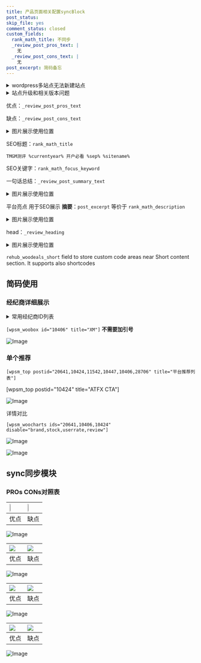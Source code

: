 ```yaml
---
title: 产品页面相关配置syncBlock
post_status: 
skip_file: yes
comment_status: closed
custom_fields:
  rank_math_title: 不同步
  _review_post_pros_text: |
    无
  _review_post_cons_text: |
    无
post_excerpt: 简码备忘
---
```

<details><summary>wordpress多站点无法新建站点</summary>

<li>和报错需要清理cookies一样的原因</li>
<li>wp-config.php里面<code>define( 'SUBDOMAIN_INSTALL', false );//子域名安装</code></li>
<li>新建子站点是用<code>define( 'SUBDOMAIN_INSTALL', true);//子域名安装</code> 完成以后，改成<code>false</code></li>
</details>

<details><summary>站点升级和相关版本问题</summary>

<p>wordpress：5.9.9
woocommerce：7.5.1
出现问题的地方：主题选项里面>><strong>Product layout >>compact style</strong></p>
<p>如何出现没有用过的字段 导致无法保存。先导出配置 然后进行修改，后面再次恢复即可。</p>
<p>出现部分字段无法显示时，需要返回默认布局后，对产品进行保存就好了。</p>
<p></p>
</details>

优点：`_review_post_pros_text`

缺点：`_review_post_cons_text`

<details><summary>图片展示使用位置</summary>

<img src="https://prod-files-secure.s3.us-west-2.amazonaws.com/39ed1227-6d7d-4570-be36-9ccd4a2c4241/f51d3d83-55d4-4bdf-9604-f37ec77ab556/Untitled.png?X-Amz-Algorithm=AWS4-HMAC-SHA256&X-Amz-Content-Sha256=UNSIGNED-PAYLOAD&X-Amz-Credential=ASIAZI2LB4664L5SR4SD%2F20250403%2Fus-west-2%2Fs3%2Faws4_request&X-Amz-Date=20250403T165526Z&X-Amz-Expires=3600&X-Amz-Security-Token=IQoJb3JpZ2luX2VjEIj%2F%2F%2F%2F%2F%2F%2F%2F%2F%2FwEaCXVzLXdlc3QtMiJHMEUCIFEEx2p2%2FH0wzsdRsAoAtlPT63Sue1aGIgwEZyVFJ5nWAiEAxR944zfT0Dqo5xZ4hwz57vQhkP0alcC92anPZZUSR0gqiAQI8f%2F%2F%2F%2F%2F%2F%2F%2F%2F%2FARAAGgw2Mzc0MjMxODM4MDUiDGYondL8MZfKzBvbwSrcA5rJ4uGRXurV97McP%2BcgsGGBPf7jxs8oJaBZ7vZ0cCAAbgJLJMLhKIMEbT2tjJLAkTrSwj7RNLg5NCn1eSrvsGBaXhYGEoEmlEM8QHPtVw1mlrF%2BkVzKG5vdj0aenu%2FkNQrc0zp9UMuPMrLucge8TdWgP4d%2Fdi8RQVKzJjsXITe7mR4Otm137yxLn2gb%2BzpMv%2BnebE7AH6EY7S1XLtaUxpFpv%2B2IPCtaxD8FisxIrMw9E8zq4fjsL78bkav188P7AR0CCNSxhHS1tTeUE0gnLrpER4XojdIVb2XpUveGR4TeU776ICn9mvh8RTGG%2BTWT9PY%2Fmg6l3T0b074ke93x%2F4yDwdNfMX2IJZQgcPeJVF5hOV%2FXBhokSd7aUiavLE5Yqrfa%2BwrgIGkITZEcOoZX7UwTAx42sP8oct388%2FRz%2FJ7LChWLN137mx9Ul0fjc5pTJb1nW4Uc%2BOsoSgEUI78sBVJOigUsOWcfQMcbSVSHkYsbjRcRDiBYuLzI6SEAmUnxy8xREu6rjmv7qtV5sqz9MhKWOuO1DENIDw4PoZGPHhaIXLAXSs05tOCR1vBthQLEmwZBvc3Qda6GGwHs9eRdIguy3exgnmFGA17AEi7wxu6H7DtE9rFhrvqPX1zWMM7mur8GOqUBj%2BwbCsAUMYA%2Bq09a1Djc%2BRcrull%2B%2B9UM6w2H0VwL3SrxuWOMUU4Yhnj2wUs%2FRn%2BGU%2BOWwZUJ5DQ737ZQWq77jqeum0U4KJrzpOUw%2FRMHhkfI9wa%2FuFqnmC9yfR6jxykWj3TmsJ83q5aF%2FnLhQo5Vs9dSHfOnXkHyy1jUHGA8E5mHSsOKG0evJpv5nn16LQU2bjMezTEtI%2F6ENB5gUKsoGzixyuuL&X-Amz-Signature=a568376cb3d293635ce698377f0b770a2c9113d2430c171e7412206412f0fd7e&X-Amz-SignedHeaders=host&x-id=GetObject" alt="Image">
</details>

SEO标题：`rank_math_title`

`TMGM测评 %currentyear% 开户必看 %sep% %sitename%`

SEO关键字：`rank_math_focus_keyword`

一句话总结：`_review_post_summary_text`

<details><summary>图片展示使用位置</summary>

<img src="https://prod-files-secure.s3.us-west-2.amazonaws.com/39ed1227-6d7d-4570-be36-9ccd4a2c4241/4b96a922-296c-4f4e-8630-d1c870cbce01/Untitled.png?X-Amz-Algorithm=AWS4-HMAC-SHA256&X-Amz-Content-Sha256=UNSIGNED-PAYLOAD&X-Amz-Credential=ASIAZI2LB466TLXTGUEN%2F20250403%2Fus-west-2%2Fs3%2Faws4_request&X-Amz-Date=20250403T165526Z&X-Amz-Expires=3600&X-Amz-Security-Token=IQoJb3JpZ2luX2VjEIj%2F%2F%2F%2F%2F%2F%2F%2F%2F%2FwEaCXVzLXdlc3QtMiJIMEYCIQCG68emuR1JUtJei4L1z0r1Y0TL9hfsjJ1evcFW0WUnqAIhAKW9CZkbylaxfy%2FFSeEFp99IkpEUKB2VrpC7u%2Ffqnc%2BeKogECPH%2F%2F%2F%2F%2F%2F%2F%2F%2F%2FwEQABoMNjM3NDIzMTgzODA1Igziopk%2BRat%2FA8TQaXwq3APoWpYPFx3R7IzkwVy3py9ZqPMNMlmUZ69zJzVeFvWQHW4h8HNqFJwbBLYjyiWB%2FCL%2BlxyY%2FwrCbuO%2FamfwjuiAgafT3ZkmKivRtnhOr6eVENS%2FzxUrUPqpBqEuUDymn6zqWz44LDxm39FwoOEWmpK6PCv5J8uFPOu561TI1z4s2iB7zQ1y%2BKcBCTfeM%2BBxVgE1kKS3QkvIE7EYU2WvGuzpN7KVKyDbOsYYBjfNLPxwkm7NyJpKzIiw2MgN6egSt%2Fffp9xO3L5UpNakYfduJb3XdJ05wKV3YfOGRA5dJx32tMJuVLaKK42Vx2axaljJW99%2F2T9diJvcoRNnK3xJQ87bGOVzantdRKini4AKy0fvvDrsPpN57j7ZKg2ztNnJJdByUqRoU4HmIPMq9adfgT4dYhfeclB%2B%2BTvnxQqIUh9L%2FI4dYg8ZQ%2BYaxclnqU5y42OqYVRccampuB6TUTtE01AjPJ3NFtvvH1bHJAfKEpZiP9rWwQ1gmWVwx6cqIj0g4SZFlJ0ov0N2vCZWTYBSJPekY5PfKvGeb%2FQTzB8KLHH2DwEJqcTSJMzKTnxgGUvDC0WrfyOMYNdH6f8zTpgwlnVaiRUn2i9aIFrfD1Wmi27PvFVN%2BtnMPXXLNbVJ6jDW5rq%2FBjqkAQTP8Q8i4t18T6KCn6pDYX0UXnVFIfLDQrn2aD0Kai1qiejOmcoJLz50zogpvrTblt1HLaS2cWmOcvvsXL62rPgpOx8Ei8HpXfWYbrOSYfxXZW0m3kNKJ4KZy2oNGSA5u7kWB19cMnIONV6QuaCbI4Q2SGDqgaZonxkNPnNI3SR1hzEInKIkQyOe4%2FnqX7Q%2Bl3buIGDJr2MwPkX%2BpxFzbE2BUhAt&X-Amz-Signature=e51e14f2dae4cc50e70b743ae373b9788fd3b8b1d4f3d95d3278236d7e956196&X-Amz-SignedHeaders=host&x-id=GetObject" alt="Image">
</details>

平台亮点 用于SEO展示 **摘要**：`post_excerpt`  等价于 `rank_math_description`

<details><summary>图片展示使用位置</summary>

<img src="https://prod-files-secure.s3.us-west-2.amazonaws.com/39ed1227-6d7d-4570-be36-9ccd4a2c4241/1ee11f63-b60a-4dfe-a7a7-d58ff23b5d88/Untitled.png?X-Amz-Algorithm=AWS4-HMAC-SHA256&X-Amz-Content-Sha256=UNSIGNED-PAYLOAD&X-Amz-Credential=ASIAZI2LB4666T26AGE3%2F20250403%2Fus-west-2%2Fs3%2Faws4_request&X-Amz-Date=20250403T165527Z&X-Amz-Expires=3600&X-Amz-Security-Token=IQoJb3JpZ2luX2VjEIj%2F%2F%2F%2F%2F%2F%2F%2F%2F%2FwEaCXVzLXdlc3QtMiJHMEUCIGO9HP%2FzGryTia02asMnw1C4toH%2FjjtuYMAb0MKNTMnTAiEAloCXUFeeUZNoBMXyL1CjUrw%2BjeGJhmuVcdftInWHjKAqiAQI8f%2F%2F%2F%2F%2F%2F%2F%2F%2F%2FARAAGgw2Mzc0MjMxODM4MDUiDHN9IJQ%2BGNGiF5VgdCrcAwhbY6X9xk728uzIqNhJ9ydE194aY0ChvZVLDhkg3fe%2FBCvTGQr2PywqZrkw3mrw9jJxUGpC%2FHE1Kx5Zv8syEIVY1bEPLqasxjqkq3%2FTgD%2Bghy%2B5fsTEl0HeApvLKUQYPbKv%2FxSvtdWmEgg3u28oVGERbbnV1Q15BN6WhUeLXoZaYFPP8ESxGWplbAGRudYyXpWm6yWGaKZIfzq3hN2L%2FqtkKdrQ5rijfem%2FygPGIkxvWHlaSe27qlxuiq9bXIkk2RQxOvnmutdvT9X11%2B%2BkMh5xzGMt7qIQ11MGf1V52TjOEDji%2FU9eYv38aokAmgprNdLH%2Bch20EBL9sVjQOF2caVOz7EKoOBHJBvN%2Bu1MQXxu4DgUVAb%2BhvO8RKcPZ2gt43ANBxKIkRJtYU3ztnp9pg16iuzdJKt%2BO7ub3nMB78aQqk1aJX5ENZj10%2FjQg%2FgzZ790LxQXInXAoYrFlAZOywMiCrk0RKDdfIsvO3fOLQd2vla%2F%2BNknKXzeIaNrXo2PClcbU3G9pcB6tExI0o5EKYYIYmp0A3X0Bcajhy7VvHp4S9DGixvhy5MbKCVVnD5FqmSQ5gmpgQMEk7Qp0KZucpI0oF5r9O3T9%2FFVzG0v9ES8yzY9fXbm6L45STuFMOXmur8GOqUBfAkTBxgm2DwLc9lvX22nPA%2BP3GA0iqQZzQ89rfyEeF5sPVGMSw2tXUD1zDFeMlRF7gk3K3ZzOUvJwUpYU3RzRtveuPExAFZgHNNkLsLuIGH2imT0BcQB7lZPd%2BR%2BZrKPvSJlLkAaDkmIvLvaJa7aTPJU7vwq6qaGW0QoG5lf1Zoe43Tcbz5lyKAMbxGy2TgOZWf0%2BF3uXZ7nYKejTyW7zEXcKP00&X-Amz-Signature=11880412488c73a427801feba8e81f087d5d704e7bea6270a06171638c82c096&X-Amz-SignedHeaders=host&x-id=GetObject" alt="Image">
<img src="https://prod-files-secure.s3.us-west-2.amazonaws.com/39ed1227-6d7d-4570-be36-9ccd4a2c4241/ad4118b5-78d8-4fbe-801e-3b29b5d99c01/Untitled.png?X-Amz-Algorithm=AWS4-HMAC-SHA256&X-Amz-Content-Sha256=UNSIGNED-PAYLOAD&X-Amz-Credential=ASIAZI2LB4666T26AGE3%2F20250403%2Fus-west-2%2Fs3%2Faws4_request&X-Amz-Date=20250403T165527Z&X-Amz-Expires=3600&X-Amz-Security-Token=IQoJb3JpZ2luX2VjEIj%2F%2F%2F%2F%2F%2F%2F%2F%2F%2FwEaCXVzLXdlc3QtMiJHMEUCIGO9HP%2FzGryTia02asMnw1C4toH%2FjjtuYMAb0MKNTMnTAiEAloCXUFeeUZNoBMXyL1CjUrw%2BjeGJhmuVcdftInWHjKAqiAQI8f%2F%2F%2F%2F%2F%2F%2F%2F%2F%2FARAAGgw2Mzc0MjMxODM4MDUiDHN9IJQ%2BGNGiF5VgdCrcAwhbY6X9xk728uzIqNhJ9ydE194aY0ChvZVLDhkg3fe%2FBCvTGQr2PywqZrkw3mrw9jJxUGpC%2FHE1Kx5Zv8syEIVY1bEPLqasxjqkq3%2FTgD%2Bghy%2B5fsTEl0HeApvLKUQYPbKv%2FxSvtdWmEgg3u28oVGERbbnV1Q15BN6WhUeLXoZaYFPP8ESxGWplbAGRudYyXpWm6yWGaKZIfzq3hN2L%2FqtkKdrQ5rijfem%2FygPGIkxvWHlaSe27qlxuiq9bXIkk2RQxOvnmutdvT9X11%2B%2BkMh5xzGMt7qIQ11MGf1V52TjOEDji%2FU9eYv38aokAmgprNdLH%2Bch20EBL9sVjQOF2caVOz7EKoOBHJBvN%2Bu1MQXxu4DgUVAb%2BhvO8RKcPZ2gt43ANBxKIkRJtYU3ztnp9pg16iuzdJKt%2BO7ub3nMB78aQqk1aJX5ENZj10%2FjQg%2FgzZ790LxQXInXAoYrFlAZOywMiCrk0RKDdfIsvO3fOLQd2vla%2F%2BNknKXzeIaNrXo2PClcbU3G9pcB6tExI0o5EKYYIYmp0A3X0Bcajhy7VvHp4S9DGixvhy5MbKCVVnD5FqmSQ5gmpgQMEk7Qp0KZucpI0oF5r9O3T9%2FFVzG0v9ES8yzY9fXbm6L45STuFMOXmur8GOqUBfAkTBxgm2DwLc9lvX22nPA%2BP3GA0iqQZzQ89rfyEeF5sPVGMSw2tXUD1zDFeMlRF7gk3K3ZzOUvJwUpYU3RzRtveuPExAFZgHNNkLsLuIGH2imT0BcQB7lZPd%2BR%2BZrKPvSJlLkAaDkmIvLvaJa7aTPJU7vwq6qaGW0QoG5lf1Zoe43Tcbz5lyKAMbxGy2TgOZWf0%2BF3uXZ7nYKejTyW7zEXcKP00&X-Amz-Signature=00cc0f5e3eea7e2e07288c8c2d70a4dbaad915539cad6aa100e602b1a159aa01&X-Amz-SignedHeaders=host&x-id=GetObject" alt="Image">
<img src="https://prod-files-secure.s3.us-west-2.amazonaws.com/39ed1227-6d7d-4570-be36-9ccd4a2c4241/a38cf7c9-a79c-4b64-9e94-13589fe0758b/Untitled.png?X-Amz-Algorithm=AWS4-HMAC-SHA256&X-Amz-Content-Sha256=UNSIGNED-PAYLOAD&X-Amz-Credential=ASIAZI2LB4666T26AGE3%2F20250403%2Fus-west-2%2Fs3%2Faws4_request&X-Amz-Date=20250403T165527Z&X-Amz-Expires=3600&X-Amz-Security-Token=IQoJb3JpZ2luX2VjEIj%2F%2F%2F%2F%2F%2F%2F%2F%2F%2FwEaCXVzLXdlc3QtMiJHMEUCIGO9HP%2FzGryTia02asMnw1C4toH%2FjjtuYMAb0MKNTMnTAiEAloCXUFeeUZNoBMXyL1CjUrw%2BjeGJhmuVcdftInWHjKAqiAQI8f%2F%2F%2F%2F%2F%2F%2F%2F%2F%2FARAAGgw2Mzc0MjMxODM4MDUiDHN9IJQ%2BGNGiF5VgdCrcAwhbY6X9xk728uzIqNhJ9ydE194aY0ChvZVLDhkg3fe%2FBCvTGQr2PywqZrkw3mrw9jJxUGpC%2FHE1Kx5Zv8syEIVY1bEPLqasxjqkq3%2FTgD%2Bghy%2B5fsTEl0HeApvLKUQYPbKv%2FxSvtdWmEgg3u28oVGERbbnV1Q15BN6WhUeLXoZaYFPP8ESxGWplbAGRudYyXpWm6yWGaKZIfzq3hN2L%2FqtkKdrQ5rijfem%2FygPGIkxvWHlaSe27qlxuiq9bXIkk2RQxOvnmutdvT9X11%2B%2BkMh5xzGMt7qIQ11MGf1V52TjOEDji%2FU9eYv38aokAmgprNdLH%2Bch20EBL9sVjQOF2caVOz7EKoOBHJBvN%2Bu1MQXxu4DgUVAb%2BhvO8RKcPZ2gt43ANBxKIkRJtYU3ztnp9pg16iuzdJKt%2BO7ub3nMB78aQqk1aJX5ENZj10%2FjQg%2FgzZ790LxQXInXAoYrFlAZOywMiCrk0RKDdfIsvO3fOLQd2vla%2F%2BNknKXzeIaNrXo2PClcbU3G9pcB6tExI0o5EKYYIYmp0A3X0Bcajhy7VvHp4S9DGixvhy5MbKCVVnD5FqmSQ5gmpgQMEk7Qp0KZucpI0oF5r9O3T9%2FFVzG0v9ES8yzY9fXbm6L45STuFMOXmur8GOqUBfAkTBxgm2DwLc9lvX22nPA%2BP3GA0iqQZzQ89rfyEeF5sPVGMSw2tXUD1zDFeMlRF7gk3K3ZzOUvJwUpYU3RzRtveuPExAFZgHNNkLsLuIGH2imT0BcQB7lZPd%2BR%2BZrKPvSJlLkAaDkmIvLvaJa7aTPJU7vwq6qaGW0QoG5lf1Zoe43Tcbz5lyKAMbxGy2TgOZWf0%2BF3uXZ7nYKejTyW7zEXcKP00&X-Amz-Signature=2cd8f8fc4ce610509129e5c88b495ba5cc4459166034bca752e71a1a71b14e50&X-Amz-SignedHeaders=host&x-id=GetObject" alt="Image">
<img src="https://prod-files-secure.s3.us-west-2.amazonaws.com/39ed1227-6d7d-4570-be36-9ccd4a2c4241/7da6fc1e-d2ac-42ae-8c75-cb5749aa18f6/Untitled.png?X-Amz-Algorithm=AWS4-HMAC-SHA256&X-Amz-Content-Sha256=UNSIGNED-PAYLOAD&X-Amz-Credential=ASIAZI2LB4666T26AGE3%2F20250403%2Fus-west-2%2Fs3%2Faws4_request&X-Amz-Date=20250403T165527Z&X-Amz-Expires=3600&X-Amz-Security-Token=IQoJb3JpZ2luX2VjEIj%2F%2F%2F%2F%2F%2F%2F%2F%2F%2FwEaCXVzLXdlc3QtMiJHMEUCIGO9HP%2FzGryTia02asMnw1C4toH%2FjjtuYMAb0MKNTMnTAiEAloCXUFeeUZNoBMXyL1CjUrw%2BjeGJhmuVcdftInWHjKAqiAQI8f%2F%2F%2F%2F%2F%2F%2F%2F%2F%2FARAAGgw2Mzc0MjMxODM4MDUiDHN9IJQ%2BGNGiF5VgdCrcAwhbY6X9xk728uzIqNhJ9ydE194aY0ChvZVLDhkg3fe%2FBCvTGQr2PywqZrkw3mrw9jJxUGpC%2FHE1Kx5Zv8syEIVY1bEPLqasxjqkq3%2FTgD%2Bghy%2B5fsTEl0HeApvLKUQYPbKv%2FxSvtdWmEgg3u28oVGERbbnV1Q15BN6WhUeLXoZaYFPP8ESxGWplbAGRudYyXpWm6yWGaKZIfzq3hN2L%2FqtkKdrQ5rijfem%2FygPGIkxvWHlaSe27qlxuiq9bXIkk2RQxOvnmutdvT9X11%2B%2BkMh5xzGMt7qIQ11MGf1V52TjOEDji%2FU9eYv38aokAmgprNdLH%2Bch20EBL9sVjQOF2caVOz7EKoOBHJBvN%2Bu1MQXxu4DgUVAb%2BhvO8RKcPZ2gt43ANBxKIkRJtYU3ztnp9pg16iuzdJKt%2BO7ub3nMB78aQqk1aJX5ENZj10%2FjQg%2FgzZ790LxQXInXAoYrFlAZOywMiCrk0RKDdfIsvO3fOLQd2vla%2F%2BNknKXzeIaNrXo2PClcbU3G9pcB6tExI0o5EKYYIYmp0A3X0Bcajhy7VvHp4S9DGixvhy5MbKCVVnD5FqmSQ5gmpgQMEk7Qp0KZucpI0oF5r9O3T9%2FFVzG0v9ES8yzY9fXbm6L45STuFMOXmur8GOqUBfAkTBxgm2DwLc9lvX22nPA%2BP3GA0iqQZzQ89rfyEeF5sPVGMSw2tXUD1zDFeMlRF7gk3K3ZzOUvJwUpYU3RzRtveuPExAFZgHNNkLsLuIGH2imT0BcQB7lZPd%2BR%2BZrKPvSJlLkAaDkmIvLvaJa7aTPJU7vwq6qaGW0QoG5lf1Zoe43Tcbz5lyKAMbxGy2TgOZWf0%2BF3uXZ7nYKejTyW7zEXcKP00&X-Amz-Signature=d132f77ab01bf7753e203c321cfd14b65778a8b4e179939ef761157dc8f74114&X-Amz-SignedHeaders=host&x-id=GetObject" alt="Image">
<img src="https://prod-files-secure.s3.us-west-2.amazonaws.com/39ed1227-6d7d-4570-be36-9ccd4a2c4241/7e97f40a-eaee-47f5-b2f9-475f96808fa7/Untitled.png?X-Amz-Algorithm=AWS4-HMAC-SHA256&X-Amz-Content-Sha256=UNSIGNED-PAYLOAD&X-Amz-Credential=ASIAZI2LB4666T26AGE3%2F20250403%2Fus-west-2%2Fs3%2Faws4_request&X-Amz-Date=20250403T165527Z&X-Amz-Expires=3600&X-Amz-Security-Token=IQoJb3JpZ2luX2VjEIj%2F%2F%2F%2F%2F%2F%2F%2F%2F%2FwEaCXVzLXdlc3QtMiJHMEUCIGO9HP%2FzGryTia02asMnw1C4toH%2FjjtuYMAb0MKNTMnTAiEAloCXUFeeUZNoBMXyL1CjUrw%2BjeGJhmuVcdftInWHjKAqiAQI8f%2F%2F%2F%2F%2F%2F%2F%2F%2F%2FARAAGgw2Mzc0MjMxODM4MDUiDHN9IJQ%2BGNGiF5VgdCrcAwhbY6X9xk728uzIqNhJ9ydE194aY0ChvZVLDhkg3fe%2FBCvTGQr2PywqZrkw3mrw9jJxUGpC%2FHE1Kx5Zv8syEIVY1bEPLqasxjqkq3%2FTgD%2Bghy%2B5fsTEl0HeApvLKUQYPbKv%2FxSvtdWmEgg3u28oVGERbbnV1Q15BN6WhUeLXoZaYFPP8ESxGWplbAGRudYyXpWm6yWGaKZIfzq3hN2L%2FqtkKdrQ5rijfem%2FygPGIkxvWHlaSe27qlxuiq9bXIkk2RQxOvnmutdvT9X11%2B%2BkMh5xzGMt7qIQ11MGf1V52TjOEDji%2FU9eYv38aokAmgprNdLH%2Bch20EBL9sVjQOF2caVOz7EKoOBHJBvN%2Bu1MQXxu4DgUVAb%2BhvO8RKcPZ2gt43ANBxKIkRJtYU3ztnp9pg16iuzdJKt%2BO7ub3nMB78aQqk1aJX5ENZj10%2FjQg%2FgzZ790LxQXInXAoYrFlAZOywMiCrk0RKDdfIsvO3fOLQd2vla%2F%2BNknKXzeIaNrXo2PClcbU3G9pcB6tExI0o5EKYYIYmp0A3X0Bcajhy7VvHp4S9DGixvhy5MbKCVVnD5FqmSQ5gmpgQMEk7Qp0KZucpI0oF5r9O3T9%2FFVzG0v9ES8yzY9fXbm6L45STuFMOXmur8GOqUBfAkTBxgm2DwLc9lvX22nPA%2BP3GA0iqQZzQ89rfyEeF5sPVGMSw2tXUD1zDFeMlRF7gk3K3ZzOUvJwUpYU3RzRtveuPExAFZgHNNkLsLuIGH2imT0BcQB7lZPd%2BR%2BZrKPvSJlLkAaDkmIvLvaJa7aTPJU7vwq6qaGW0QoG5lf1Zoe43Tcbz5lyKAMbxGy2TgOZWf0%2BF3uXZ7nYKejTyW7zEXcKP00&X-Amz-Signature=34639c600ecb777aef7acd4245cac70649f3a1167d7fa73e34f096be3d07a2aa&X-Amz-SignedHeaders=host&x-id=GetObject" alt="Image">
</details>

head：`_review_heading`

<details><summary>图片展示使用位置</summary>

<img src="https://prod-files-secure.s3.us-west-2.amazonaws.com/39ed1227-6d7d-4570-be36-9ccd4a2c4241/3a4650ad-9887-415c-889a-edd51fa54f27/Untitled.png?X-Amz-Algorithm=AWS4-HMAC-SHA256&X-Amz-Content-Sha256=UNSIGNED-PAYLOAD&X-Amz-Credential=ASIAZI2LB466SKH3HC2T%2F20250403%2Fus-west-2%2Fs3%2Faws4_request&X-Amz-Date=20250403T165527Z&X-Amz-Expires=3600&X-Amz-Security-Token=IQoJb3JpZ2luX2VjEIj%2F%2F%2F%2F%2F%2F%2F%2F%2F%2FwEaCXVzLXdlc3QtMiJIMEYCIQDlbYqK%2Fp2Uob7biZtVWsBy86AKC0CZ%2B0wh9ShugMxjNQIhAKaYPoJc5R7bRB7MqaVStcj5BXvEk0bUXRJCfPG%2BxdU2KogECPH%2F%2F%2F%2F%2F%2F%2F%2F%2F%2FwEQABoMNjM3NDIzMTgzODA1Igx%2FQkMUGMibQOYbaV8q3ANjcMH%2FibTWyAPblyUw%2BwUnxxSsmASmcHW5w6OENKoU9vl6Hd3F7z5fdcKH%2FadImty5FjuZMcwPoyG4ytDUEpRioQQKdXGNjYParK7iATPjH5EbHJ5sERmZFE9CyFt8IsSCdEQ07Ju0H4PcgNBTU9x%2B8aRhV3M25ObfK7K3GTYrlkU6IMY72lGX1ryZ52SHFu0vvkWMXXkR5YaVS5sIaw%2F1j%2FVCFsCEOhyyMMKpysF7vDBoSwyG1OqUC2C7o1t8mW0fXwXhaTBrYxmLi4m%2B38A9PVuPUJcGBceJKVROp0CaSrm1sRMAGYcCvzTl%2B2DfkGGnKg61FK%2FEeGOjw%2FWipKWUPuDfBVuuYpjGLGz1HhfUEh2lNmjr3yu4G8NVMjpcconqj4B8%2FwfLWEbfm6qlMzjxSGz7Es3%2BfumhV%2BwdGcUWerFKIbwtfWSA%2FobZgKHv3D2qBm%2FB%2FuB2y%2FUuiy7rfjGJuerxT4IRL05JoYAA5HjkdryqNGG8aIJAL3YJT7yd1wzdl6nNS34P6Pq7feqCajf1TaMXAVbgZayRA7K4SWCKqn8Ie7XLHrfRZw9BJkibw7onQMmQwHPVn3BEf2AAOfdSiEZclskvwe4CXJfl8PXL500MBS4bOF%2BTbUP2jjD%2F5rq%2FBjqkAR9jowXBpSc%2FaebDgUqeIZd0lq49FKtW1j5IkN6sivg9lNgmQcHFXtnttQlugDCFEzdUO5HhobiQq7Yb1fX8fBddmNmbz0D7po9%2B3T0rCUYdbc0CYtE6G4lBsfdpdwEk1lNpxF59uyCXgXlnfJpLvHuT%2FXA8t4EG9GO9MqBfSN2M4lf6z8TVwjy%2FltOEROzTB%2Bac7MYAsLnfka%2BlftXktFJ%2BxlTW&X-Amz-Signature=ef3fa04d7e3278ac73354e0c3d887e2cf0f7b2d945a94d2eb195b9f407072a84&X-Amz-SignedHeaders=host&x-id=GetObject" alt="Image">
</details>

`rehub_woodeals_short`	field to store custom code areas near Short content section. It supports also shortcodes



## 简码使用

### 经纪商详细展示

<details><summary>常用经纪商ID列表</summary>

<pre><code class="php">嘉盛 ===> 20641  [wpsm_woobox id="20641" title="嘉盛"]
易信easymarkets ===> 11542  [wpsm_woobox id="11542" title="易信easymarkets"]
ATFX外汇 ===> 10424  [wpsm_woobox id="10424" title="ATFX"]
XM ===> 10406  [wpsm_woobox id="10406" title="XM"]
TMGM ===> 29622  [wpsm_woobox id="29622" title="TMGM"]
HYCM ===> 10447  [wpsm_woobox id="10447" title="HYCM"]
fpmarkets澳福外汇 ===> 20639  [wpsm_woobox id="20639" title="fpmarkets澳福外汇"]</code></pre>
</details>

`[wpsm_woobox id="10406" title="XM"]` **不需要加引号**

![Image](https://prod-files-secure.s3.us-west-2.amazonaws.com/39ed1227-6d7d-4570-be36-9ccd4a2c4241/4f898f9d-0fa7-4e43-acd3-ac6bc7be575a/Untitled.png?X-Amz-Algorithm=AWS4-HMAC-SHA256&X-Amz-Content-Sha256=UNSIGNED-PAYLOAD&X-Amz-Credential=ASIAZI2LB466XN7KW4XF%2F20250403%2Fus-west-2%2Fs3%2Faws4_request&X-Amz-Date=20250403T165524Z&X-Amz-Expires=3600&X-Amz-Security-Token=IQoJb3JpZ2luX2VjEIj%2F%2F%2F%2F%2F%2F%2F%2F%2F%2FwEaCXVzLXdlc3QtMiJHMEUCIGuV4oFkrVz0LKzZrzT1UPBo7wzH55k0tJYwjuUGZGB%2FAiEA5jj0LycgZrVFzLc3IeHjw%2FAy%2BcRm4Sd20h5lP2FKJ7gqiAQI8f%2F%2F%2F%2F%2F%2F%2F%2F%2F%2FARAAGgw2Mzc0MjMxODM4MDUiDGU%2FtxAkpEA9altRTyrcA%2FZSqb0z4MfC0TfAhLs8bzEk46%2FHHK80fgBE2LqRNJ%2FjoScfzm2tv1vh7j2UG55Wbz9MVZKYvAeALZs98L6jE2nVkhE%2Bov9EHnHobXF31voeQJY7jtWN%2Bl7HtXpAaQCsKDzo1LIHjRpFMlFvP5J9bIcxEMxv%2BI90FtcCSBReDeVlZpIy8ZWrjDC%2Fs%2FmljkuLEWUvi%2F2CtwEqbpI8OUOXjlMdyfRcZ9qk5TBjZmPNfgEz%2BrWS%2BiNifCLQRfTsQEOQ9O9hfhkUl0Mx%2FgpEJ7xR0c9wRcYR7GF92bNgVaQOBhhjx8Ys557SjZ4ew8cB%2FROlFluLvcVQ%2FS7Zg%2Ftbt0dFOkPlNbRNfnY1VETB%2BGBXDUMlKr5fj6Px5U%2FGku2GpJoy8EwAudNdHIggcMKFJg8whNipEDR2nmudjy%2BvummM7TfGpEAqt38GcPwDkRDkIvcc3NHm8jD%2BcXsVSNzsCYUEnG2bphGZGgyrXunAh6EAWs9sQ%2FK0IVs7oOYwha9zlI2ibRUfTPDTIpdkpwscCpt1HUBRl8kLC39uEPTK59FdJYran3i6Gelrlg1Yp1XmIs31bWUXK0hAuoZERtKO4O%2BEHYJa%2FsA0%2Fi1n6%2FgjwHxqFUxZZPCziP8FCJ%2BfGOiMMNXmur8GOqUB4NNrqZpGgHK5ZcrKCOYPC30%2B0U2ZMcqdTBajqfAzCqp9raMz0iUwzVycXQXb59Xfmacdm3yVjspwwbGrjhhWVIJYsa5PwQUSaipGv6Jhgtdm3aMDpPaECYuywpwxlKIXmopZ4ZmR%2FkBGBnvZA5JppFrOl3kKECBfUATnyRpZmiIUam4KqIioOp%2Fv85Xy7b4vX4TkxVl8bfqYzU2I61hfDfBGWs3H&X-Amz-Signature=d4343cb1e388d272a7d9dde778a4bfe4be330c24ef7eb97325a014fdbd477fe2&X-Amz-SignedHeaders=host&x-id=GetObject)

### 单个推荐
`[wpsm_top postid="20641,10424,11542,10447,10406,28706" title="平台推荐列表"]`

[wpsm_top postid="10424" title="ATFX CTA"]

![Image](https://prod-files-secure.s3.us-west-2.amazonaws.com/39ed1227-6d7d-4570-be36-9ccd4a2c4241/5ac620dc-51a8-48b6-b55d-91f47299193c/Untitled.png?X-Amz-Algorithm=AWS4-HMAC-SHA256&X-Amz-Content-Sha256=UNSIGNED-PAYLOAD&X-Amz-Credential=ASIAZI2LB466XN7KW4XF%2F20250403%2Fus-west-2%2Fs3%2Faws4_request&X-Amz-Date=20250403T165524Z&X-Amz-Expires=3600&X-Amz-Security-Token=IQoJb3JpZ2luX2VjEIj%2F%2F%2F%2F%2F%2F%2F%2F%2F%2FwEaCXVzLXdlc3QtMiJHMEUCIGuV4oFkrVz0LKzZrzT1UPBo7wzH55k0tJYwjuUGZGB%2FAiEA5jj0LycgZrVFzLc3IeHjw%2FAy%2BcRm4Sd20h5lP2FKJ7gqiAQI8f%2F%2F%2F%2F%2F%2F%2F%2F%2F%2FARAAGgw2Mzc0MjMxODM4MDUiDGU%2FtxAkpEA9altRTyrcA%2FZSqb0z4MfC0TfAhLs8bzEk46%2FHHK80fgBE2LqRNJ%2FjoScfzm2tv1vh7j2UG55Wbz9MVZKYvAeALZs98L6jE2nVkhE%2Bov9EHnHobXF31voeQJY7jtWN%2Bl7HtXpAaQCsKDzo1LIHjRpFMlFvP5J9bIcxEMxv%2BI90FtcCSBReDeVlZpIy8ZWrjDC%2Fs%2FmljkuLEWUvi%2F2CtwEqbpI8OUOXjlMdyfRcZ9qk5TBjZmPNfgEz%2BrWS%2BiNifCLQRfTsQEOQ9O9hfhkUl0Mx%2FgpEJ7xR0c9wRcYR7GF92bNgVaQOBhhjx8Ys557SjZ4ew8cB%2FROlFluLvcVQ%2FS7Zg%2Ftbt0dFOkPlNbRNfnY1VETB%2BGBXDUMlKr5fj6Px5U%2FGku2GpJoy8EwAudNdHIggcMKFJg8whNipEDR2nmudjy%2BvummM7TfGpEAqt38GcPwDkRDkIvcc3NHm8jD%2BcXsVSNzsCYUEnG2bphGZGgyrXunAh6EAWs9sQ%2FK0IVs7oOYwha9zlI2ibRUfTPDTIpdkpwscCpt1HUBRl8kLC39uEPTK59FdJYran3i6Gelrlg1Yp1XmIs31bWUXK0hAuoZERtKO4O%2BEHYJa%2FsA0%2Fi1n6%2FgjwHxqFUxZZPCziP8FCJ%2BfGOiMMNXmur8GOqUB4NNrqZpGgHK5ZcrKCOYPC30%2B0U2ZMcqdTBajqfAzCqp9raMz0iUwzVycXQXb59Xfmacdm3yVjspwwbGrjhhWVIJYsa5PwQUSaipGv6Jhgtdm3aMDpPaECYuywpwxlKIXmopZ4ZmR%2FkBGBnvZA5JppFrOl3kKECBfUATnyRpZmiIUam4KqIioOp%2Fv85Xy7b4vX4TkxVl8bfqYzU2I61hfDfBGWs3H&X-Amz-Signature=a9a78e66fddc39168a20e171488b156e5f9009c368a4db2cebe7b9013545a6fc&X-Amz-SignedHeaders=host&x-id=GetObject)

详情对比

`[wpsm_woocharts ids="20641,10406,10424" disable="brand,stock,userrate,review"]`

![Image](https://prod-files-secure.s3.us-west-2.amazonaws.com/39ed1227-6d7d-4570-be36-9ccd4a2c4241/bf3ba45f-b9f3-4295-8aef-b4a495fd25f4/Untitled.png?X-Amz-Algorithm=AWS4-HMAC-SHA256&X-Amz-Content-Sha256=UNSIGNED-PAYLOAD&X-Amz-Credential=ASIAZI2LB466XN7KW4XF%2F20250403%2Fus-west-2%2Fs3%2Faws4_request&X-Amz-Date=20250403T165524Z&X-Amz-Expires=3600&X-Amz-Security-Token=IQoJb3JpZ2luX2VjEIj%2F%2F%2F%2F%2F%2F%2F%2F%2F%2FwEaCXVzLXdlc3QtMiJHMEUCIGuV4oFkrVz0LKzZrzT1UPBo7wzH55k0tJYwjuUGZGB%2FAiEA5jj0LycgZrVFzLc3IeHjw%2FAy%2BcRm4Sd20h5lP2FKJ7gqiAQI8f%2F%2F%2F%2F%2F%2F%2F%2F%2F%2FARAAGgw2Mzc0MjMxODM4MDUiDGU%2FtxAkpEA9altRTyrcA%2FZSqb0z4MfC0TfAhLs8bzEk46%2FHHK80fgBE2LqRNJ%2FjoScfzm2tv1vh7j2UG55Wbz9MVZKYvAeALZs98L6jE2nVkhE%2Bov9EHnHobXF31voeQJY7jtWN%2Bl7HtXpAaQCsKDzo1LIHjRpFMlFvP5J9bIcxEMxv%2BI90FtcCSBReDeVlZpIy8ZWrjDC%2Fs%2FmljkuLEWUvi%2F2CtwEqbpI8OUOXjlMdyfRcZ9qk5TBjZmPNfgEz%2BrWS%2BiNifCLQRfTsQEOQ9O9hfhkUl0Mx%2FgpEJ7xR0c9wRcYR7GF92bNgVaQOBhhjx8Ys557SjZ4ew8cB%2FROlFluLvcVQ%2FS7Zg%2Ftbt0dFOkPlNbRNfnY1VETB%2BGBXDUMlKr5fj6Px5U%2FGku2GpJoy8EwAudNdHIggcMKFJg8whNipEDR2nmudjy%2BvummM7TfGpEAqt38GcPwDkRDkIvcc3NHm8jD%2BcXsVSNzsCYUEnG2bphGZGgyrXunAh6EAWs9sQ%2FK0IVs7oOYwha9zlI2ibRUfTPDTIpdkpwscCpt1HUBRl8kLC39uEPTK59FdJYran3i6Gelrlg1Yp1XmIs31bWUXK0hAuoZERtKO4O%2BEHYJa%2FsA0%2Fi1n6%2FgjwHxqFUxZZPCziP8FCJ%2BfGOiMMNXmur8GOqUB4NNrqZpGgHK5ZcrKCOYPC30%2B0U2ZMcqdTBajqfAzCqp9raMz0iUwzVycXQXb59Xfmacdm3yVjspwwbGrjhhWVIJYsa5PwQUSaipGv6Jhgtdm3aMDpPaECYuywpwxlKIXmopZ4ZmR%2FkBGBnvZA5JppFrOl3kKECBfUATnyRpZmiIUam4KqIioOp%2Fv85Xy7b4vX4TkxVl8bfqYzU2I61hfDfBGWs3H&X-Amz-Signature=89d7b92dfee7be70efde652e332429e681bd6ff93ba04864ba29cf65efccf653&X-Amz-SignedHeaders=host&x-id=GetObject)

![Image](https://prod-files-secure.s3.us-west-2.amazonaws.com/39ed1227-6d7d-4570-be36-9ccd4a2c4241/30bc56ef-f383-4b48-9768-2ebc9e436ec0/Untitled.png?X-Amz-Algorithm=AWS4-HMAC-SHA256&X-Amz-Content-Sha256=UNSIGNED-PAYLOAD&X-Amz-Credential=ASIAZI2LB466XN7KW4XF%2F20250403%2Fus-west-2%2Fs3%2Faws4_request&X-Amz-Date=20250403T165524Z&X-Amz-Expires=3600&X-Amz-Security-Token=IQoJb3JpZ2luX2VjEIj%2F%2F%2F%2F%2F%2F%2F%2F%2F%2FwEaCXVzLXdlc3QtMiJHMEUCIGuV4oFkrVz0LKzZrzT1UPBo7wzH55k0tJYwjuUGZGB%2FAiEA5jj0LycgZrVFzLc3IeHjw%2FAy%2BcRm4Sd20h5lP2FKJ7gqiAQI8f%2F%2F%2F%2F%2F%2F%2F%2F%2F%2FARAAGgw2Mzc0MjMxODM4MDUiDGU%2FtxAkpEA9altRTyrcA%2FZSqb0z4MfC0TfAhLs8bzEk46%2FHHK80fgBE2LqRNJ%2FjoScfzm2tv1vh7j2UG55Wbz9MVZKYvAeALZs98L6jE2nVkhE%2Bov9EHnHobXF31voeQJY7jtWN%2Bl7HtXpAaQCsKDzo1LIHjRpFMlFvP5J9bIcxEMxv%2BI90FtcCSBReDeVlZpIy8ZWrjDC%2Fs%2FmljkuLEWUvi%2F2CtwEqbpI8OUOXjlMdyfRcZ9qk5TBjZmPNfgEz%2BrWS%2BiNifCLQRfTsQEOQ9O9hfhkUl0Mx%2FgpEJ7xR0c9wRcYR7GF92bNgVaQOBhhjx8Ys557SjZ4ew8cB%2FROlFluLvcVQ%2FS7Zg%2Ftbt0dFOkPlNbRNfnY1VETB%2BGBXDUMlKr5fj6Px5U%2FGku2GpJoy8EwAudNdHIggcMKFJg8whNipEDR2nmudjy%2BvummM7TfGpEAqt38GcPwDkRDkIvcc3NHm8jD%2BcXsVSNzsCYUEnG2bphGZGgyrXunAh6EAWs9sQ%2FK0IVs7oOYwha9zlI2ibRUfTPDTIpdkpwscCpt1HUBRl8kLC39uEPTK59FdJYran3i6Gelrlg1Yp1XmIs31bWUXK0hAuoZERtKO4O%2BEHYJa%2FsA0%2Fi1n6%2FgjwHxqFUxZZPCziP8FCJ%2BfGOiMMNXmur8GOqUB4NNrqZpGgHK5ZcrKCOYPC30%2B0U2ZMcqdTBajqfAzCqp9raMz0iUwzVycXQXb59Xfmacdm3yVjspwwbGrjhhWVIJYsa5PwQUSaipGv6Jhgtdm3aMDpPaECYuywpwxlKIXmopZ4ZmR%2FkBGBnvZA5JppFrOl3kKECBfUATnyRpZmiIUam4KqIioOp%2Fv85Xy7b4vX4TkxVl8bfqYzU2I61hfDfBGWs3H&X-Amz-Signature=00849559b9b71f859be55030e292bf742e3db39b95c412e0d6f97bd8d5ca5813&X-Amz-SignedHeaders=host&x-id=GetObject)

## sync同步模块

### PROs CONs对照表

| <img src="https://cdn.ifttt.fun/gh/jarlin8/OSS@main/icons/customize/pros.svg" height="auto" width="37.3%"> | <img src="https://cdn.ifttt.fun/gh/jarlin8/OSS@main/icons/customize/cons.svg" height="auto" width="28.8%"> |
| :--- | :--- |
| 优点 | 缺点 |

![Image](https://prod-files-secure.s3.us-west-2.amazonaws.com/39ed1227-6d7d-4570-be36-9ccd4a2c4241/8742b755-dfb5-4004-9a5f-d6e561664bd8/Untitled.png?X-Amz-Algorithm=AWS4-HMAC-SHA256&X-Amz-Content-Sha256=UNSIGNED-PAYLOAD&X-Amz-Credential=ASIAZI2LB466XN7KW4XF%2F20250403%2Fus-west-2%2Fs3%2Faws4_request&X-Amz-Date=20250403T165524Z&X-Amz-Expires=3600&X-Amz-Security-Token=IQoJb3JpZ2luX2VjEIj%2F%2F%2F%2F%2F%2F%2F%2F%2F%2FwEaCXVzLXdlc3QtMiJHMEUCIGuV4oFkrVz0LKzZrzT1UPBo7wzH55k0tJYwjuUGZGB%2FAiEA5jj0LycgZrVFzLc3IeHjw%2FAy%2BcRm4Sd20h5lP2FKJ7gqiAQI8f%2F%2F%2F%2F%2F%2F%2F%2F%2F%2FARAAGgw2Mzc0MjMxODM4MDUiDGU%2FtxAkpEA9altRTyrcA%2FZSqb0z4MfC0TfAhLs8bzEk46%2FHHK80fgBE2LqRNJ%2FjoScfzm2tv1vh7j2UG55Wbz9MVZKYvAeALZs98L6jE2nVkhE%2Bov9EHnHobXF31voeQJY7jtWN%2Bl7HtXpAaQCsKDzo1LIHjRpFMlFvP5J9bIcxEMxv%2BI90FtcCSBReDeVlZpIy8ZWrjDC%2Fs%2FmljkuLEWUvi%2F2CtwEqbpI8OUOXjlMdyfRcZ9qk5TBjZmPNfgEz%2BrWS%2BiNifCLQRfTsQEOQ9O9hfhkUl0Mx%2FgpEJ7xR0c9wRcYR7GF92bNgVaQOBhhjx8Ys557SjZ4ew8cB%2FROlFluLvcVQ%2FS7Zg%2Ftbt0dFOkPlNbRNfnY1VETB%2BGBXDUMlKr5fj6Px5U%2FGku2GpJoy8EwAudNdHIggcMKFJg8whNipEDR2nmudjy%2BvummM7TfGpEAqt38GcPwDkRDkIvcc3NHm8jD%2BcXsVSNzsCYUEnG2bphGZGgyrXunAh6EAWs9sQ%2FK0IVs7oOYwha9zlI2ibRUfTPDTIpdkpwscCpt1HUBRl8kLC39uEPTK59FdJYran3i6Gelrlg1Yp1XmIs31bWUXK0hAuoZERtKO4O%2BEHYJa%2FsA0%2Fi1n6%2FgjwHxqFUxZZPCziP8FCJ%2BfGOiMMNXmur8GOqUB4NNrqZpGgHK5ZcrKCOYPC30%2B0U2ZMcqdTBajqfAzCqp9raMz0iUwzVycXQXb59Xfmacdm3yVjspwwbGrjhhWVIJYsa5PwQUSaipGv6Jhgtdm3aMDpPaECYuywpwxlKIXmopZ4ZmR%2FkBGBnvZA5JppFrOl3kKECBfUATnyRpZmiIUam4KqIioOp%2Fv85Xy7b4vX4TkxVl8bfqYzU2I61hfDfBGWs3H&X-Amz-Signature=2586d939f8aa82c17128c14bdd04fb8c703b0cd3425a2988272321599a81baa2&X-Amz-SignedHeaders=host&x-id=GetObject)

| <img src="https://cdn.ifttt.fun/gh/jarlin8/OSS@main/icons/customize/pros1.svg" height="auto"> | <img src="https://cdn.ifttt.fun/gh/jarlin8/OSS@main/icons/customize/cons1.svg" height="auto"> |
| :--- | :--- |
| 优点 | 缺点 |

![Image](https://prod-files-secure.s3.us-west-2.amazonaws.com/39ed1227-6d7d-4570-be36-9ccd4a2c4241/806358f8-c9c4-4e17-bb35-c6c76a5397a5/Untitled.png?X-Amz-Algorithm=AWS4-HMAC-SHA256&X-Amz-Content-Sha256=UNSIGNED-PAYLOAD&X-Amz-Credential=ASIAZI2LB466XN7KW4XF%2F20250403%2Fus-west-2%2Fs3%2Faws4_request&X-Amz-Date=20250403T165524Z&X-Amz-Expires=3600&X-Amz-Security-Token=IQoJb3JpZ2luX2VjEIj%2F%2F%2F%2F%2F%2F%2F%2F%2F%2FwEaCXVzLXdlc3QtMiJHMEUCIGuV4oFkrVz0LKzZrzT1UPBo7wzH55k0tJYwjuUGZGB%2FAiEA5jj0LycgZrVFzLc3IeHjw%2FAy%2BcRm4Sd20h5lP2FKJ7gqiAQI8f%2F%2F%2F%2F%2F%2F%2F%2F%2F%2FARAAGgw2Mzc0MjMxODM4MDUiDGU%2FtxAkpEA9altRTyrcA%2FZSqb0z4MfC0TfAhLs8bzEk46%2FHHK80fgBE2LqRNJ%2FjoScfzm2tv1vh7j2UG55Wbz9MVZKYvAeALZs98L6jE2nVkhE%2Bov9EHnHobXF31voeQJY7jtWN%2Bl7HtXpAaQCsKDzo1LIHjRpFMlFvP5J9bIcxEMxv%2BI90FtcCSBReDeVlZpIy8ZWrjDC%2Fs%2FmljkuLEWUvi%2F2CtwEqbpI8OUOXjlMdyfRcZ9qk5TBjZmPNfgEz%2BrWS%2BiNifCLQRfTsQEOQ9O9hfhkUl0Mx%2FgpEJ7xR0c9wRcYR7GF92bNgVaQOBhhjx8Ys557SjZ4ew8cB%2FROlFluLvcVQ%2FS7Zg%2Ftbt0dFOkPlNbRNfnY1VETB%2BGBXDUMlKr5fj6Px5U%2FGku2GpJoy8EwAudNdHIggcMKFJg8whNipEDR2nmudjy%2BvummM7TfGpEAqt38GcPwDkRDkIvcc3NHm8jD%2BcXsVSNzsCYUEnG2bphGZGgyrXunAh6EAWs9sQ%2FK0IVs7oOYwha9zlI2ibRUfTPDTIpdkpwscCpt1HUBRl8kLC39uEPTK59FdJYran3i6Gelrlg1Yp1XmIs31bWUXK0hAuoZERtKO4O%2BEHYJa%2FsA0%2Fi1n6%2FgjwHxqFUxZZPCziP8FCJ%2BfGOiMMNXmur8GOqUB4NNrqZpGgHK5ZcrKCOYPC30%2B0U2ZMcqdTBajqfAzCqp9raMz0iUwzVycXQXb59Xfmacdm3yVjspwwbGrjhhWVIJYsa5PwQUSaipGv6Jhgtdm3aMDpPaECYuywpwxlKIXmopZ4ZmR%2FkBGBnvZA5JppFrOl3kKECBfUATnyRpZmiIUam4KqIioOp%2Fv85Xy7b4vX4TkxVl8bfqYzU2I61hfDfBGWs3H&X-Amz-Signature=c428b13e262937425db76c23f93a87ef8a1531ddb0d493cc6ed4d1a415516bda&X-Amz-SignedHeaders=host&x-id=GetObject)

| <img src="https://cdn.ifttt.fun/gh/jarlin8/OSS@main/icons/customize/pros2.svg" height="auto"> | <img src="https://cdn.ifttt.fun/gh/jarlin8/OSS@main/icons/customize/cons2.svg" height="auto"> |
| :--- | :--- |
| 优点 | 缺点 |

![Image](https://prod-files-secure.s3.us-west-2.amazonaws.com/39ed1227-6d7d-4570-be36-9ccd4a2c4241/a9245ec9-70dd-4005-b534-0d54315fc5f3/Untitled.png?X-Amz-Algorithm=AWS4-HMAC-SHA256&X-Amz-Content-Sha256=UNSIGNED-PAYLOAD&X-Amz-Credential=ASIAZI2LB466XN7KW4XF%2F20250403%2Fus-west-2%2Fs3%2Faws4_request&X-Amz-Date=20250403T165524Z&X-Amz-Expires=3600&X-Amz-Security-Token=IQoJb3JpZ2luX2VjEIj%2F%2F%2F%2F%2F%2F%2F%2F%2F%2FwEaCXVzLXdlc3QtMiJHMEUCIGuV4oFkrVz0LKzZrzT1UPBo7wzH55k0tJYwjuUGZGB%2FAiEA5jj0LycgZrVFzLc3IeHjw%2FAy%2BcRm4Sd20h5lP2FKJ7gqiAQI8f%2F%2F%2F%2F%2F%2F%2F%2F%2F%2FARAAGgw2Mzc0MjMxODM4MDUiDGU%2FtxAkpEA9altRTyrcA%2FZSqb0z4MfC0TfAhLs8bzEk46%2FHHK80fgBE2LqRNJ%2FjoScfzm2tv1vh7j2UG55Wbz9MVZKYvAeALZs98L6jE2nVkhE%2Bov9EHnHobXF31voeQJY7jtWN%2Bl7HtXpAaQCsKDzo1LIHjRpFMlFvP5J9bIcxEMxv%2BI90FtcCSBReDeVlZpIy8ZWrjDC%2Fs%2FmljkuLEWUvi%2F2CtwEqbpI8OUOXjlMdyfRcZ9qk5TBjZmPNfgEz%2BrWS%2BiNifCLQRfTsQEOQ9O9hfhkUl0Mx%2FgpEJ7xR0c9wRcYR7GF92bNgVaQOBhhjx8Ys557SjZ4ew8cB%2FROlFluLvcVQ%2FS7Zg%2Ftbt0dFOkPlNbRNfnY1VETB%2BGBXDUMlKr5fj6Px5U%2FGku2GpJoy8EwAudNdHIggcMKFJg8whNipEDR2nmudjy%2BvummM7TfGpEAqt38GcPwDkRDkIvcc3NHm8jD%2BcXsVSNzsCYUEnG2bphGZGgyrXunAh6EAWs9sQ%2FK0IVs7oOYwha9zlI2ibRUfTPDTIpdkpwscCpt1HUBRl8kLC39uEPTK59FdJYran3i6Gelrlg1Yp1XmIs31bWUXK0hAuoZERtKO4O%2BEHYJa%2FsA0%2Fi1n6%2FgjwHxqFUxZZPCziP8FCJ%2BfGOiMMNXmur8GOqUB4NNrqZpGgHK5ZcrKCOYPC30%2B0U2ZMcqdTBajqfAzCqp9raMz0iUwzVycXQXb59Xfmacdm3yVjspwwbGrjhhWVIJYsa5PwQUSaipGv6Jhgtdm3aMDpPaECYuywpwxlKIXmopZ4ZmR%2FkBGBnvZA5JppFrOl3kKECBfUATnyRpZmiIUam4KqIioOp%2Fv85Xy7b4vX4TkxVl8bfqYzU2I61hfDfBGWs3H&X-Amz-Signature=62f231d12ec8f5072c05f1da023a8ab4eb5f8a6317217630bdbd400ef79d4a84&X-Amz-SignedHeaders=host&x-id=GetObject)

| <img src="https://cdn.ifttt.fun/gh/jarlin8/OSS@main/icons/customize/pros3.svg" height="auto"> | <img src="https://cdn.ifttt.fun/gh/jarlin8/OSS@main/icons/customize/cons3.svg" height="auto"> |
| :--- | :--- |
| 优点 | 缺点 |

![Image](https://prod-files-secure.s3.us-west-2.amazonaws.com/39ed1227-6d7d-4570-be36-9ccd4a2c4241/e1e580a2-2e5c-4780-9ff4-19c318fc2284/Untitled.png?X-Amz-Algorithm=AWS4-HMAC-SHA256&X-Amz-Content-Sha256=UNSIGNED-PAYLOAD&X-Amz-Credential=ASIAZI2LB466XN7KW4XF%2F20250403%2Fus-west-2%2Fs3%2Faws4_request&X-Amz-Date=20250403T165524Z&X-Amz-Expires=3600&X-Amz-Security-Token=IQoJb3JpZ2luX2VjEIj%2F%2F%2F%2F%2F%2F%2F%2F%2F%2FwEaCXVzLXdlc3QtMiJHMEUCIGuV4oFkrVz0LKzZrzT1UPBo7wzH55k0tJYwjuUGZGB%2FAiEA5jj0LycgZrVFzLc3IeHjw%2FAy%2BcRm4Sd20h5lP2FKJ7gqiAQI8f%2F%2F%2F%2F%2F%2F%2F%2F%2F%2FARAAGgw2Mzc0MjMxODM4MDUiDGU%2FtxAkpEA9altRTyrcA%2FZSqb0z4MfC0TfAhLs8bzEk46%2FHHK80fgBE2LqRNJ%2FjoScfzm2tv1vh7j2UG55Wbz9MVZKYvAeALZs98L6jE2nVkhE%2Bov9EHnHobXF31voeQJY7jtWN%2Bl7HtXpAaQCsKDzo1LIHjRpFMlFvP5J9bIcxEMxv%2BI90FtcCSBReDeVlZpIy8ZWrjDC%2Fs%2FmljkuLEWUvi%2F2CtwEqbpI8OUOXjlMdyfRcZ9qk5TBjZmPNfgEz%2BrWS%2BiNifCLQRfTsQEOQ9O9hfhkUl0Mx%2FgpEJ7xR0c9wRcYR7GF92bNgVaQOBhhjx8Ys557SjZ4ew8cB%2FROlFluLvcVQ%2FS7Zg%2Ftbt0dFOkPlNbRNfnY1VETB%2BGBXDUMlKr5fj6Px5U%2FGku2GpJoy8EwAudNdHIggcMKFJg8whNipEDR2nmudjy%2BvummM7TfGpEAqt38GcPwDkRDkIvcc3NHm8jD%2BcXsVSNzsCYUEnG2bphGZGgyrXunAh6EAWs9sQ%2FK0IVs7oOYwha9zlI2ibRUfTPDTIpdkpwscCpt1HUBRl8kLC39uEPTK59FdJYran3i6Gelrlg1Yp1XmIs31bWUXK0hAuoZERtKO4O%2BEHYJa%2FsA0%2Fi1n6%2FgjwHxqFUxZZPCziP8FCJ%2BfGOiMMNXmur8GOqUB4NNrqZpGgHK5ZcrKCOYPC30%2B0U2ZMcqdTBajqfAzCqp9raMz0iUwzVycXQXb59Xfmacdm3yVjspwwbGrjhhWVIJYsa5PwQUSaipGv6Jhgtdm3aMDpPaECYuywpwxlKIXmopZ4ZmR%2FkBGBnvZA5JppFrOl3kKECBfUATnyRpZmiIUam4KqIioOp%2Fv85Xy7b4vX4TkxVl8bfqYzU2I61hfDfBGWs3H&X-Amz-Signature=2ceaa1cfb3292d918a51d6cdac869c54397ca21ac6dea04a0806b49f218e5797&X-Amz-SignedHeaders=host&x-id=GetObject)